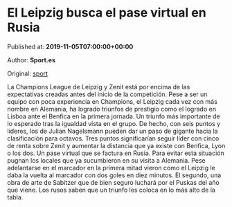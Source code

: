 
# El Leipzig busca el pase virtual en Rusia

Published at: **2019-11-05T07:00:00+00:00**

Author: **Sport.es**

Original: [sport](https://www.sport.es/es/noticias/champions/leipzig-busca-pase-virtual-rusia-7714356)

La Champions League de Leipzig y Zenit está por encima de las expectativas creadas antes del inicio de la competición.
Pese a ser un equipo con poca experiencia en Champions, el Leipzig cada vez con más nombre en Alemania, ha logrado triunfos de prestigio como el logrado en Lisboa ante el Benfica en la primera jornada. Un triunfo más importante de lo esperado tras la igualdad vista en el grupo. De hecho, con seis puntos y líderes, los de Julian Nagelsmann pueden dar un paso de gigante hacia la clasificación para octavos.
Tres puntos significarían seguir líder con cinco de renta sobre Zenit y aumentar la distancia que ya existe con Benfica, Lyon o los dos. Un pase virtual que se factura en Rusia.
Para evitar esta situación pugnan los locales que ya sucumbieron en su visita a Alemania. Pese adelantarse en el marcador en la primera mitad vieron como el Leipzig le daba la vuelta al marcador con dos goles en diez minutos.
El segundo, una obra de arte de Sabitzer que de bien seguro luchará por el Puskas del año que viene. Los rusos saben que un triunfo les coloca en lo más alto de la tabla. 
